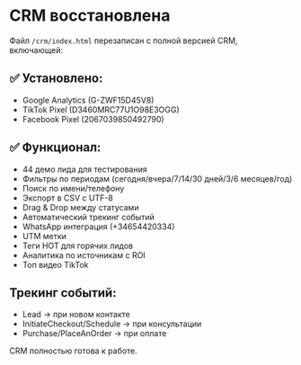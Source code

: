 # CRM восстановлена

Файл `/crm/index.html` перезаписан с полной версией CRM, включающей:

## ✅ Установлено:
- Google Analytics (G-ZWF15D45V8)
- TikTok Pixel (D3460MRC77U1O98E3OGG)  
- Facebook Pixel (2067039850492790)

## ✅ Функционал:
- 44 демо лида для тестирования
- Фильтры по периодам (сегодня/вчера/7/14/30 дней/3/6 месяцев/год)
- Поиск по имени/телефону
- Экспорт в CSV с UTF-8
- Drag & Drop между статусами
- Автоматический трекинг событий
- WhatsApp интеграция (+34654420334)
- UTM метки
- Теги HOT для горячих лидов
- Аналитика по источникам с ROI
- Топ видео TikTok

## Трекинг событий:
- Lead → при новом контакте
- InitiateCheckout/Schedule → при консультации  
- Purchase/PlaceAnOrder → при оплате

CRM полностью готова к работе.